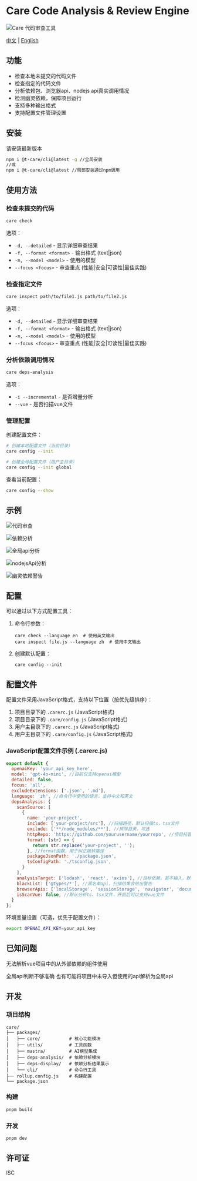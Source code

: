 # Care  Code Analysis & Review Engine

![Care 代码审查工具](image/logo-svg.svg)

[中文](README.md) | [English](README_EN.md)

## 功能

- 检查本地未提交的代码文件
- 检查指定的代码文件
- 分析依赖包、浏览器api、nodejs api真实调用情况
- 检测幽灵依赖，保障项目运行
- 支持多种输出格式
- 支持配置文件管理设置

## 安装

请安装最新版本

```bash
npm i @t-care/cli@latest -g //全局安装
//或
npm i @t-care/cli@latest //局部安装通过npm调用
```

## 使用方法

### 检查未提交的代码

```bash
care check
```

选项：
- `-d, --detailed` - 显示详细审查结果
- `-f, --format <format>` - 输出格式 (text|json)
- `-m, --model <model>` - 使用的模型
- `--focus <focus>` - 审查重点 (性能|安全|可读性|最佳实践)

### 检查指定文件

```bash
care inspect path/to/file1.js path/to/file2.js
```

选项：
- `-d, --detailed` - 显示详细审查结果
- `-f, --format <format>` - 输出格式 (text|json)
- `-m, --model <model>` - 使用的模型
- `--focus <focus>` - 审查重点 (性能|安全|可读性|最佳实践)

### 分析依赖调用情况

```bash
care deps-analysis
```

选项：
- `-i --incremental` - 是否增量分析
- `--vue` - 是否扫描vue文件

### 管理配置

创建配置文件：

```bash
# 创建本地配置文件（当前目录）
care config --init

# 创建全局配置文件（用户主目录）
care config --init global
```

查看当前配置：

```bash
care config --show
```

## 示例

![代码审查](image/example/codeInspect.png)

![依赖分析](image/example/dependencyView.png)

![全局api分析](image/example/globalApiView.png)

![nodejsApi分析](image/example/nodejsApiView.png)

![幽灵依赖警告](image/example/ghostDependencies.png)

## 配置

可以通过以下方式配置工具：

1. 命令行参数：
   ```
   care check --language en  # 使用英文输出
   care inspect file.js --language zh  # 使用中文输出
   ```

2. 创建默认配置：
   ```
   care config --init
   ```

## 配置文件

配置文件采用JavaScript格式，支持以下位置（按优先级排序）：

1. 项目目录下的 `.carerc.js` (JavaScript格式)
2. 项目目录下的 `.care/config.js` (JavaScript格式)
3. 用户主目录下的 `.carerc.js` (JavaScript格式)
4. 用户主目录下的 `.care/config.js` (JavaScript格式)

### JavaScript配置文件示例 (.carerc.js)

```javascript
export default {
  openaiKey: 'your_api_key_here',
  model: 'gpt-4o-mini', //目前仅支持openai模型
  detailed: false,
  focus: 'all',
  excludeExtensions: ['.json', '.md'],
  language: 'zh', //命令行中使用的语言，支持中文和英文
  depsAnalysis: {
    scanSource: [
      {
        name: 'your-project',
        include: ['your-project/src'], //扫描路径，默认扫描ts，tsx文件
        exclude: ['**/node_modules/**'], //排除目录，可选
        httpRepo: 'https://github.com/yourusername/yourrepo', //项目托管仓库地址，可选，传入后在扫描结果中可跳转
        format: (str) => {
          return str.replace('your-project', '');
        }, //format函数，用于纠正跳转路径
        packageJsonPath: './package.json',
        tsConfigPath: './tsconfig.json',
      }
    ],
    analysisTarget: ['lodash', 'react', 'axios'], //目标依赖，若不输入，默认扫描全部依赖
    blackList: ['@types/*'], //黑名单api，扫描结果会给出警告
    browserApis: ['localStorage', 'sessionStorage', 'navigator', 'document'], //检查浏览器api，请输入最顶层api，例如输入window，会自动扫描window.addEventListener,不输入默认扫描所有
    isScanVue: false, //默认分析ts、tsx文件，开启后可以支持vue文件
  }
};
```
环境变量设置（可选，优先于配置文件）：

```bash
export OPENAI_API_KEY=your_api_key
```

## 已知问题

无法解析vue项目中的从外部依赖的组件使用

全局api判断不够准确 也有可能将项目中未导入但使用的api解析为全局api

## 开发

### 项目结构

```
care/
├── packages/
│   ├── core/           # 核心功能模块
│   ├── utils/          # 工具函数
│   ├── mastra/         # AI模型集成
│   ├── deps-analysis/  # 依赖分析模块
│   ├── deps-display/   # 依赖分析结果展示
│   └── cli/            # 命令行工具
├── rollup.config.js    # 构建配置
└── package.json
```

### 构建

```bash
pnpm build
```

### 开发

```bash
pnpm dev
```

## 许可证

ISC